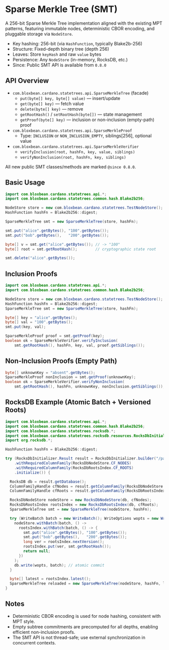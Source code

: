 # Sparse Merkle Tree (SMT)

A 256-bit Sparse Merkle Tree implementation aligned with the existing MPT patterns, featuring immutable nodes, deterministic CBOR encoding, and pluggable storage via `NodeStore`.

- Key hashing: 256-bit (via `HashFunction`, typically Blake2b-256)
- Structure: Fixed-depth binary tree (depth 256)
- Leaves: Store `keyHash` and raw `value` bytes
- Persistence: Any `NodeStore` (in-memory, RocksDB, etc.)
- Since: Public SMT API is available from `0.8.0`

## API Overview

- `com.bloxbean.cardano.statetrees.api.SparseMerkleTree` (facade)
  - `put(byte[] key, byte[] value)` — insert/update
  - `get(byte[] key)` — fetch value
  - `delete(byte[] key)` — remove
  - `getRootHash()` / `setRootHash(byte[])` — state management
  - `getProof(byte[] key)` — inclusion or non-inclusion (empty-path) proof
- `com.bloxbean.cardano.statetrees.api.SparseMerkleProof`
  - Type: `INCLUSION` or `NON_INCLUSION_EMPTY`, siblings[256], optional value
- `com.bloxbean.cardano.statetrees.api.SparseMerkleVerifier`
  - `verifyInclusion(root, hashFn, key, value, siblings)`
  - `verifyNonInclusion(root, hashFn, key, siblings)`

All new public SMT classes/methods are marked `@since 0.8.0`.

## Basic Usage

```java
import com.bloxbean.cardano.statetrees.api.*;
import com.bloxbean.cardano.statetrees.common.hash.Blake2b256;

NodeStore store = new com.bloxbean.cardano.statetrees.TestNodeStore(); // in-memory
HashFunction hashFn = Blake2b256::digest;

SparseMerkleTree smt = new SparseMerkleTree(store, hashFn);

smt.put("alice".getBytes(), "100".getBytes());
smt.put("bob".getBytes(),   "200".getBytes());

byte[] v = smt.get("alice".getBytes()); // -> "100"
byte[] root = smt.getRootHash();        // cryptographic state root

smt.delete("alice".getBytes());
```

## Inclusion Proofs

```java
import com.bloxbean.cardano.statetrees.api.*;
import com.bloxbean.cardano.statetrees.common.hash.Blake2b256;

NodeStore store = new com.bloxbean.cardano.statetrees.TestNodeStore();
HashFunction hashFn = Blake2b256::digest;
SparseMerkleTree smt = new SparseMerkleTree(store, hashFn);

byte[] key = "alice".getBytes();
byte[] val = "100".getBytes();
smt.put(key, val);

SparseMerkleProof proof = smt.getProof(key);
boolean ok = SparseMerkleVerifier.verifyInclusion(
    smt.getRootHash(), hashFn, key, val, proof.getSiblings());
```

## Non-Inclusion Proofs (Empty Path)

```java
byte[] unknownKey = "absent".getBytes();
SparseMerkleProof nonInclusion = smt.getProof(unknownKey);
boolean ok = SparseMerkleVerifier.verifyNonInclusion(
    smt.getRootHash(), hashFn, unknownKey, nonInclusion.getSiblings());
```

## RocksDB Example (Atomic Batch + Versioned Roots)

```java
import com.bloxbean.cardano.statetrees.api.*;
import com.bloxbean.cardano.statetrees.common.hash.Blake2b256;
import com.bloxbean.cardano.statetrees.rocksdb.*;
import com.bloxbean.cardano.statetrees.rocksdb.resources.RocksDbInitializer;
import org.rocksdb.*;

HashFunction hashFn = Blake2b256::digest;

try (RocksDbInitializer.Result result = RocksDbInitializer.builder("/path/to/db")
    .withRequiredColumnFamily(RocksDbNodeStore.CF_NODES)
    .withRequiredColumnFamily(RocksDbRootsIndex.CF_ROOTS)
    .initialize()) {

  RocksDB db = result.getDatabase();
  ColumnFamilyHandle cfNodes = result.getColumnFamily(RocksDbNodeStore.CF_NODES);
  ColumnFamilyHandle cfRoots = result.getColumnFamily(RocksDbRootsIndex.CF_ROOTS);

  RocksDbNodeStore nodeStore = new RocksDbNodeStore(db, cfNodes);
  RocksDbRootsIndex rootsIndex = new RocksDbRootsIndex(db, cfRoots);
  SparseMerkleTree smt = new SparseMerkleTree(nodeStore, hashFn);

  try (WriteBatch batch = new WriteBatch(); WriteOptions wopts = new WriteOptions()) {
    nodeStore.withBatch(batch, () ->
      rootsIndex.withBatch(batch, () -> {
        smt.put("alice".getBytes(), "100".getBytes());
        smt.put("bob".getBytes(),   "200".getBytes());
        long ver = rootsIndex.nextVersion();
        rootsIndex.put(ver, smt.getRootHash());
        return null;
      })
    );
    db.write(wopts, batch); // atomic commit
  }

  byte[] latest = rootsIndex.latest();
  SparseMerkleTree reloaded = new SparseMerkleTree(nodeStore, hashFn, latest);
}
```

## Notes

- Deterministic CBOR encoding is used for node hashing, consistent with MPT style.
- Empty subtree commitments are precomputed for all depths, enabling efficient non-inclusion proofs.
- The SMT API is not thread-safe; use external synchronization in concurrent contexts.

